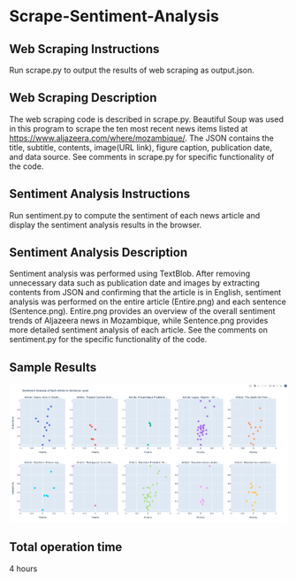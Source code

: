 # Scrape-Sentiment-Analysis

## Web Scraping Instructions
Run scrape.py to output the results of web scraping as output.json.  
## Web Scraping Description
The web scraping code is described in scrape.py. Beautiful Soup was used in this program to scrape the ten most recent news items listed at https://www.aljazeera.com/where/mozambique/. The JSON contains the title, subtitle, contents, image(URL link), figure caption, publication date, and data source. See comments in scrape.py for specific functionality of the code.  

## Sentiment Analysis Instructions
Run sentiment.py to compute the sentiment of each news article and display the sentiment analysis results in the browser.  
## Sentiment Analysis Description
Sentiment analysis was performed using TextBlob.
After removing unnecessary data such as publication date and images by extracting contents from JSON and confirming that the article is in English, sentiment analysis was performed on the entire article (Entire.png) and each sentence (Sentence.png).
Entire.png provides an overview of the overall sentiment trends of Aljazeera news in Mozambique, while Sentence.png provides more detailed sentiment analysis of each article.
See the comments on sentiment.py for the specific functionality of the code.  
## Sample Results
<p align="center">
  <img src="screenshot/Sentence.png" alt="drawing" width="600"/>
</p>

## Total operation time  
4 hours
